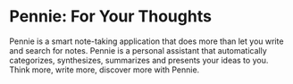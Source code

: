 # Pennie: For Your Thoughts

Pennie is a smart note-taking application that does more than let you write and search for notes. Pennie is a personal assistant that automatically categorizes, synthesizes, summarizes and presents your ideas to you. Think more, write more, discover more with Pennie.